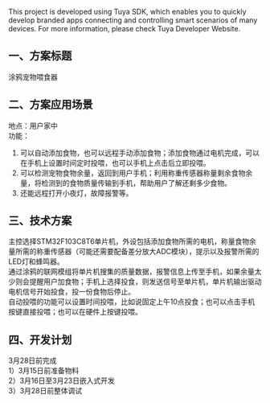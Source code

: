 This project is developed using Tuya SDK, which enables you to quickly develop branded apps connecting and controlling smart scenarios of many devices.         For more information, please check Tuya Developer Website.
## 一、方案标题
涂鸦宠物喂食器
## 二、方案应用场景
地点：用户家中  
功能：  
1. 可以自动添加食物，也可以远程手动添加食物；添加食物通过电机完成，可以在手机上设置时间定时投喂，也可以手机上点击后立即投喂。  
2. 可以检测宠物食物余量，返回到用户手机；利用称重传感器称量剩余食物余量，将检测到的食物质量传输到手机，帮助用户了解还剩多少食物。  
3. 还能远程打开小夜灯，故障报警等。
## 三、技术方案
主控选择STM32F103C8T6单片机，外设包括添加食物所需的电机，称量食物余量所需的称重传感器（可能还需要配备差分放大ADC模块），提示以及报警所需的LED灯和蜂鸣器。  
通过涂鸦的联网模组将单片机搜集的质量数据，报警信息上传至手机，如果余量太少则会提醒用户加食物；手机上选择投食，则发送信号至单片机，单片机输出驱动电机信号开始投食，投一份食物后停止。  
自动投喂的功能可以设置时间投喂，比如说固定上午10点投食；也可以点击手机按键直接投喂；也可以在硬件上按键投喂。
## 四、开发计划
3月28日前完成  
1）3月15日前准备物料  
2）3月16日至3月23日嵌入式开发  
3）3月28日前整体调试
